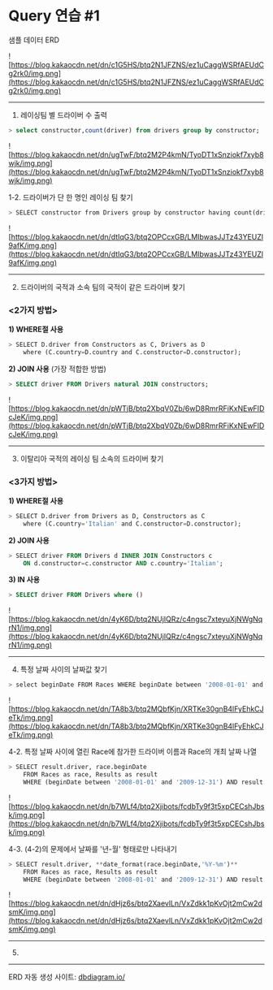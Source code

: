 # Query 연습 #1

샘플 데이터 ERD

![https://blog.kakaocdn.net/dn/c1G5HS/btq2N1JFZNS/ez1uCaggWSRfAEUdCg2rk0/img.png](https://blog.kakaocdn.net/dn/c1G5HS/btq2N1JFZNS/ez1uCaggWSRfAEUdCg2rk0/img.png)

---

1. 레이싱팀 별 드라이버 수 출력

```sql
> select constructor,count(driver) from drivers group by constructor;
```

![https://blog.kakaocdn.net/dn/ugTwF/btq2M2P4kmN/TyoDT1xSnziokf7xyb8wjk/img.png](https://blog.kakaocdn.net/dn/ugTwF/btq2M2P4kmN/TyoDT1xSnziokf7xyb8wjk/img.png)

1-2. 드라이버가 단 한 명인 레이싱 팀 찾기

```sql
> SELECT constructor from Drivers group by constructor having count(driver)=1;
```

![https://blog.kakaocdn.net/dn/dtIqG3/btq2OPCcxGB/LMIbwasJJTz43YEUZl9afK/img.png](https://blog.kakaocdn.net/dn/dtIqG3/btq2OPCcxGB/LMIbwasJJTz43YEUZl9afK/img.png)

---

2. 드라이버의 국적과 소속 팀의 국적이 같은 드라이버 찾기

### <2가지 방법>

**1) WHERE절 사용**

```sql
> SELECT D.driver from Constructors as C, Drivers as D 
	where (C.country=D.country and C.constructor=D.constructor);
```

**2) JOIN 사용** (가장 적합한 방법)

```sql
> SELECT driver FROM Drivers natural JOIN constructors;
```

![https://blog.kakaocdn.net/dn/pWTjB/btq2XbqV0Zb/6wD8RmrRFiKxNEwFIDcJeK/img.png](https://blog.kakaocdn.net/dn/pWTjB/btq2XbqV0Zb/6wD8RmrRFiKxNEwFIDcJeK/img.png)

---

3. 이탈리아 국적의 레이싱 팀 소속의 드라이버 찾기

### <3가지 방법>

**1) WHERE절 사용**

```sql
> SELECT D.driver from Drivers as D, Constructors as C 
	where (C.country='Italian' and C.constructor=D.constructor);
```

**2) JOIN 사용**

```sql
> SELECT driver FROM Drivers d INNER JOIN Constructors c 
	ON d.constructor=c.constructor AND c.country='Italian';
```

**3) IN 사용**

```sql
> SELECT driver FROM Drivers where ()
```

![https://blog.kakaocdn.net/dn/4yK6D/btq2NUjIQRz/c4ngsc7xteyuXjNWgNqrN1/img.png](https://blog.kakaocdn.net/dn/4yK6D/btq2NUjIQRz/c4ngsc7xteyuXjNWgNqrN1/img.png)

---

4. 특정 날짜 사이의 날짜값 찾기

```sql
> select beginDate FROM Races WHERE beginDate between '2008-01-01' and '2009-12-31';
```

![https://blog.kakaocdn.net/dn/TA8b3/btq2MQbfKjn/XRTKe30gnB4lFyEhkCJeTk/img.png](https://blog.kakaocdn.net/dn/TA8b3/btq2MQbfKjn/XRTKe30gnB4lFyEhkCJeTk/img.png)

4-2. 특정 날짜 사이에 열린 Race에 참가한 드라이버 이름과 Race의 개최 날짜 나열

```sql
> SELECT result.driver, race.beginDate
	FROM Races as race, Results as result
	WHERE (beginDate between '2008-01-01' and '2009-12-31') AND result.race=race.Name;
```

![https://blog.kakaocdn.net/dn/b7WLf4/btq2Xjibots/fcdbTy9f3t5xpCECshJbsk/img.png](https://blog.kakaocdn.net/dn/b7WLf4/btq2Xjibots/fcdbTy9f3t5xpCECshJbsk/img.png)

4-3. (4-2)의 문제에서 날짜를 '년-월' 형태로만 나타내기

```sql
> SELECT result.driver, **date_format(race.beginDate,'%Y-%m')** 
	FROM Races as race, Results as result 
	WHERE (beginDate between '2008-01-01' and '2009-12-31') AND result.race=race.Name;
```

![https://blog.kakaocdn.net/dn/dHjz6s/btq2XaevlLn/VxZdkk1pKvOjt2mCw2dsmK/img.png](https://blog.kakaocdn.net/dn/dHjz6s/btq2XaevlLn/VxZdkk1pKvOjt2mCw2dsmK/img.png)

---

5.

---

ERD 자동 생성 사이트: [dbdiagram.io/](https://dbdiagram.io/)